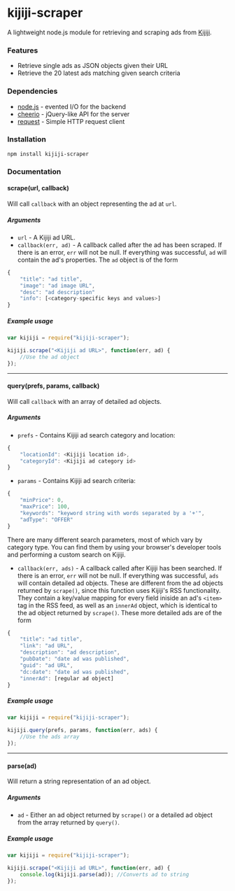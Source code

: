 # kijiji-scraper
A lightweight node.js module for retrieving and scraping ads from [Kijiji](http://www.kijiji.ca).


### Features
* Retrieve single ads as JSON objects given their URL
* Retrieve the 20 latest ads matching given search criteria

### Dependencies
* [node.js](http://github.com/joyent/node) - evented I/O for the backend
* [cheerio](http://www.github.com/cheeriojs/cheerio) - jQuery-like API for the server
* [request](http://github.com/request/request) - Simple HTTP request client

### Installation
`npm install kijiji-scraper`

### Documentation

#### scrape(url, callback)
Will call `callback` with an object representing the ad at `url`.
##### Arguments
* `url` - A Kijiji ad URL.
* `callback(err, ad)` - A callback called after the ad has been scraped. If there is an error, `err` will not be null. If everything was successful, `ad` will contain the ad's properties. The `ad` object is of the form
```js
{
    "title": "ad title",
    "image": "ad image URL",
    "desc": "ad description"
    "info": [<category-specific keys and values>]
}
```

##### Example usage
```js
var kijiji = require("kijiji-scraper");

kijiji.scrape("<Kijiji ad URL>", function(err, ad) {
    //Use the ad object
});
```
---
#### query(prefs, params, callback)
Will call `callback` with an array of detailed ad objects.
##### Arguments
* `prefs` - Contains Kijiji ad search category and location:
```js
{
    "locationId": <Kijiji location id>,
    "categoryId": <Kijiji ad category id>
}
```
* `params` - Contains Kijiji ad search criteria:
```js
{
    "minPrice": 0,
    "maxPrice": 100,
    "keywords": "keyword string with words separated by a '+'",
    "adType": "OFFER"
}
```
 
 There are many different search parameters, most of which vary by category type. You can find them by using your browser's developer tools and performing a custom search on Kijiji.
* `callback(err, ads)` - A callback called after Kijiji has been searched. If there is an error, `err` will not be null. If everything was successful, `ads` will contain detailed ad objects. These are different from the ad objects returned by `scrape()`, since this function uses Kijiji's RSS functionality. They contain a key/value mapping for every field iniside an ad's `<item>` tag in the RSS feed, as well as an `innerAd` object, which is identical to the ad object returned by `scrape()`. These more detailed ads are of the form
```js
{
    "title": "ad title",
    "link": "ad URL",
    "description": "ad description",
    "pubDate": "date ad was published",
    "guid": "ad URL",
    "dc:date": "date ad was published",
    "innerAd": [regular ad object]
}
```

##### Example usage
```js
var kijiji = require("kijiji-scraper");

kijiji.query(prefs, params, function(err, ads) {
    //Use the ads array
});
```
---
#### parse(ad)
Will return a string representation of an ad object.
##### Arguments
* `ad` - Either an ad object returned by `scrape()` or a detailed ad object from the array returned by `query()`.

##### Example usage
```js
var kijiji = require("kijiji-scraper");

kijiji.scrape("<Kijiji ad URL>", function(err, ad) {
    console.log(kijiji.parse(ad)); //Converts ad to string
});
```

